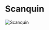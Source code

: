# Scanquin
![Scanquin](https://socialify.git.ci/joshhhhyyyy/Scanquin/image?description=1&font=Raleway&language=1&name=1&pattern=Transparent&theme=Auto)
